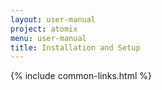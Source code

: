 ```yaml
---
layout: user-manual
project: atomix
menu: user-manual
title: Installation and Setup
---
```


{% include common-links.html %}
